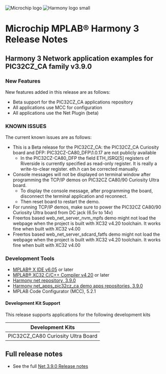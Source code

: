 ﻿![Microchip logo](https://raw.githubusercontent.com/wiki/Microchip-MPLAB-Harmony/Microchip-MPLAB-Harmony.github.io/images/microchip_logo.png)
![Harmony logo small](https://raw.githubusercontent.com/wiki/Microchip-MPLAB-Harmony/Microchip-MPLAB-Harmony.github.io/images/microchip_mplab_harmony_logo_small.png)

# Microchip MPLAB® Harmony 3 Release Notes

## Harmony 3 Network application examples for PIC32CZ_CA family  v3.9.0

### New Features
New features added in this release are as follows:

- Beta support for the PIC32CZ_CA applications repository
- All applications use MCC for configuration
- All applications use the Net Plugin (beta)

### KNOWN ISSUES

The current known issues are as follows:
* This is a Beta release for the PIC32CZ_CA: the PIC32CZ_CA Curiosity board and DFP: PIC32CZ-CA80_DFP\1.0.17 are not publicly available
    - In the  PIC32CZ-CA80_DFP the field ETH_ISRQ[5] registers of Riverside is currently specified as read-only register.
       It is really a write-to-clear register. 
       eth.h can be corrected manually.
* Console messages will not be displayed on terminal window after programming the TCP/IP demos on PIC32CZ CA80/90 Curiosity Ultra board. 
    - To display the console message, after programming the board, disconnect the
      terminal application and reconnect.
    - Then reset board to restart the demo.
* For running TCP/IP demos, make sure to power the PIC32CZ CA80/90 Curiosity Ultra board from DC jack (6.5v to 14v)
* Freertos based web_net_server_nvm_mpfs demo might not load the webpage when the project is built with XC32 v4.20 toolchain. It works fine when built with XC32 v4.00
* Freertos based web_net_server_sdcard_fatfs demo might not load the webpage when the project is built with XC32 v4.20 toolchain. It works fine when built with XC32 v4.00


### Development Tools

- [MPLAB® X IDE v6.05](https://www.microchip.com/mplab/mplab-x-ide) or later
- [MPLAB® XC32 C/C++ Compiler v4.20](https://www.microchip.com/mplab/compilers) or later
- [Harmony net repository, 3.9.0](https://github.com/Microchip-MPLAB-Harmony/net/tree/v3.9.0)
- [Harmony net_apps_pic32cz_ca demo apps repositories, 3.9.0](https://github.com/Microchip-MPLAB-Harmony/net_apps_pic32cz_ca/tree/v3.9.0)
- MPLAB Code Configurator (MCC), 5.2.1


#### Development Kit Support

This release supports applications for the following development kits

| Development Kits |
| --- |
| PIC32CZ_CA80 Curiosity Ultra Board |


## Full release notes

- See the full [Net 3.9.0 Release notes](https://github.com/Microchip-MPLAB-Harmony/net/tree/v3.9.0)

